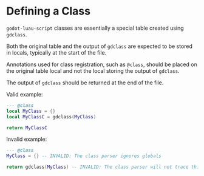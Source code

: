 # Defining a Class

`godot-luau-script` classes are essentially a special table created using
`gdclass`.

Both the original table and the output of `gdclass` are expected to be stored in
locals, typically at the start of the file.

Annotations used for class registration, such as `@class`, should be placed on
the original table local and not the local storing the output of `gdclass`.

The output of `gdclass` should be returned at the end of the file.

Valid example:

```lua
--- @class
local MyClass = {}
local MyClassC = gdclass(MyClass)

return MyClassC
```

Invalid example:

```lua
--- @class
MyClass = {} -- INVALID: The class parser ignores globals

return gdclass(MyClass) -- INVALID: The class parser will not trace this return
```
